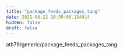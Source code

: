 ```yaml
---
title: "package_feeds_packages_tang"
date: 2021-06-22 10:50:06.154914
hidden: false
draft: false
---
```


ath79/generic/package_feeds_packages_tang

